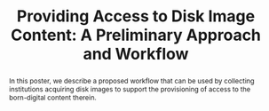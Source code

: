---
abstract: In this poster, we describe a proposed workflow that can be used by collecting
  institutions acquiring disk images to support the provisioning of access to the
  born-digital content therein.
creators:
- Sampson, Walker
- Chassanoff, Alexandra
date: null
document_url: https://services.phaidra.univie.ac.at/api/object/o:429600/download
grand_parent: iPRES
institutions: []
keywords:
- digital forensics; born-digital media; disk images
landing_page_url: https://phaidra.univie.ac.at/o:429600
language: eng
layout: publication
license: CC BY 4.0 International
notes_url: null
parent: iPRES 2015
presentation_url: null
publication_type: poster
size: 471306
source_name: iPRES
title: 'Providing Access to Disk Image Content: A Preliminary Approach and Workflow'
year: 2015
---